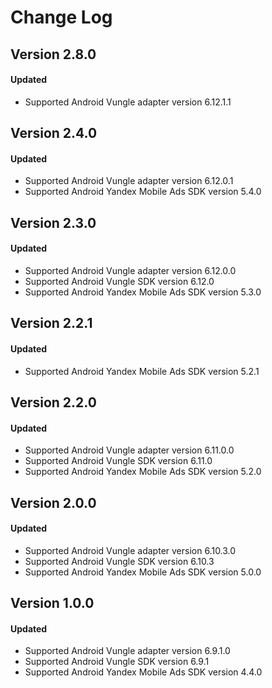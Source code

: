 # Change Log

## Version 2.8.0

#### Updated

* Supported Android Vungle adapter version 6.12.1.1

## Version 2.4.0

#### Updated

* Supported Android Vungle adapter version 6.12.0.1
* Supported Android Yandex Mobile Ads SDK version 5.4.0

## Version 2.3.0

#### Updated

* Supported Android Vungle adapter version 6.12.0.0
* Supported Android Vungle SDK version 6.12.0
* Supported Android Yandex Mobile Ads SDK version 5.3.0

## Version 2.2.1

#### Updated

* Supported Android Yandex Mobile Ads SDK version 5.2.1

## Version 2.2.0

#### Updated

* Supported Android Vungle adapter version 6.11.0.0
* Supported Android Vungle SDK version 6.11.0
* Supported Android Yandex Mobile Ads SDK version 5.2.0

## Version 2.0.0

#### Updated

* Supported Android Vungle adapter version 6.10.3.0
* Supported Android Vungle SDK version 6.10.3
* Supported Android Yandex Mobile Ads SDK version 5.0.0

## Version 1.0.0

#### Updated

* Supported Android Vungle adapter version 6.9.1.0
* Supported Android Vungle SDK version 6.9.1
* Supported Android Yandex Mobile Ads SDK version 4.4.0
